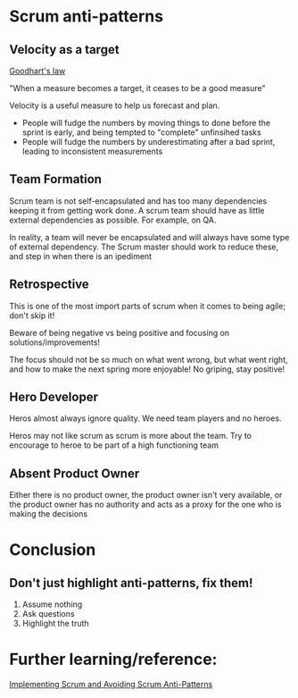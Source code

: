 [1]: https://en.wikipedia.org/wiki/Goodhart%27s_law
[2]: https://app.pluralsight.com/library/courses/implementing-scrum-avoiding-scrum-anti-patterns/table-of-contents

# Scrum anti-patterns

## Velocity as a target

[Goodhart's law][1]

"When a measure becomes a target, it ceases to be a good measure"

Velocity is a useful measure to help us forecast and plan.

- People will fudge the numbers by moving things to done before the sprint is early, and being tempted to "complete" unfinsihed tasks
- People will fudge the numbers by underestimating after a bad sprint, leading to inconsistent measurements

## Team Formation

Scrum team is not self-encapsulated and has too many dependencies keeping it from getting work done.
A scrum team should have as little external dependencies as possible. For example, on QA.

In reality, a team will never be encapsulated and will always have some type of external dependency. The Scrum master should work to reduce these, and step in when there is an ipediment

## Retrospective

This is one of the most import parts of scrum when it comes to being agile; don't skip it!

Beware of being negative vs being positive and focusing on solutions/improvements!

The focus should not be so much on what went wrong, but what went right, and how to make the next spring more enjoyable! No griping, stay positive!

## Hero Developer

Heros almost always ignore quality. We need team players and no heroes.

Heros may not like scrum as scrum is more about the team. Try to encourage to heroe to be part of a high functioning team

## Absent Product Owner

Either there is no product owner, the product owner isn't very available, or the product owner has no authority and acts as a proxy for the one who is making the decisions

# Conclusion

## Don't just highlight anti-patterns, fix them!

1. Assume nothing
2. Ask questions
3. Highlight the truth

# Further learning/reference:

[Implementing Scrum and Avoiding Scrum Anti-Patterns][2]
